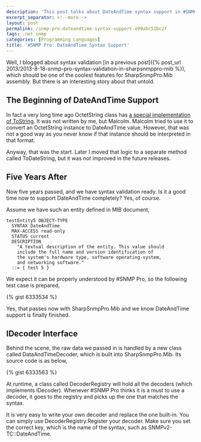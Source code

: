 ```yaml
---
description: 'This post talks about DateAndTime syntax support in #SNMP Pro.'
excerpt_separator: <!--more-->
layout: post
permalink: /snmp-pro-dateandtime-syntax-support-e99abc51bc2f
tags: .net snmp
categories: [Programming Languages]
title: '#SNMP Pro: DateAndTime Syntax Support'
---
```

Well, I blogged about syntax validation [in a previous post]({% post_url 2013/2013-8-18-snmp-pro-syntax-validation-in-sharpsnmppro-mib %}), which should be one of the coolest features for SharpSnmpPro.Mib assembly. But there is an interesting story about that untold.

<!--more-->

## The Beginning of DateAndTime Support

In fact a very long time ago OctetString class has [a special implementation of ToString](https://github.com/lextudio/sharpsnmplib/blob/cec90df0e1f557a3de3beb6c5cbb6d0a16f9c27d/SharpSnmpLib/OctetString.cs). It was not written by me, but Malcolm. Malcolm tried to use it to convert an OctetString instance to DateAndTime value. However, that was not a good way as you never know if that instance should be interpreted in that format.

Anyway, that was the start. Later I moved that logic to a separate method called ToDateString, but it was not improved in the future releases.

## Five Years After

Now five years passed, and we have syntax validation ready. Is it a good time now to support DateAndTime completely? Yes, of course.

Assume we have such an entity defined in MIB document,

```text
testEntity5 OBJECT-TYPE
  SYNTAX DateAndTime
  MAX-ACCESS read-only
  STATUS current
  DESCRIPTION
    "A textual description of the entity. This value should
    include the full name and version identification of
    the system's hardware type, software operating-system,
    and networking software."
  ::= { test 5 }
```

We expect it can be properly understood by #SNMP Pro, so the following test case is prepared,

{% gist 6333534 %}

Yes, that passes now with SharpSnmpPro.Mib and we know DateAndTime support is finally finished.

## IDecoder Interface

Behind the scene, the raw data we passed in is handled by a new class called DataAndTimeDecoder, which is built into SharpSnmpPro.Mib. Its source code is as below,

{% gist 6333563 %}

At runtime, a class called DecoderRegistry will hold all the decoders (which implements IDecoder). Whenever #SNMP Pro thinks it is a must to use a decoder, it goes to the registry and picks up the one that matches the syntax.

It is very easy to write your own decoder and replace the one built-in. You can simply use DecoderRegistry.Register your decoder. Make sure you set the correct key, which is the name of the syntax, such as SNMPv2-TC::DateAndTime.

